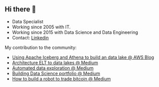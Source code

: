 ## Hi there 👋

- Data Specialist
- Working since 2005 with IT.
- Working since 2015 with Data Science and Data Engineering
- Contact: [Linkedin](https://www.linkedin.com/in/pedro-andriow/)

My contribution to the community: 
- [Using Apache Iceberg and Athena to build an data lake @ AWS Blog](https://aws.amazon.com/pt/blogs/aws-brasil/como-a-junto-seguros-utilizou-o-iceberg-com-o-amazon-athena-para-simplificar-o-gerenciamento-do-data-lake/)
- [Architecture ELT to data lakes @ Medium](https://medium.com/@andriow/arquitetura-de-um-datalake-preparado-para-elt-5c97169c4737?source=friends_link&sk=5a2ae46dcf0c6503a00c90228a81cef9)
- [Automated data exploration @ Medium](https://medium.com/@andriow/automa%C3%A7%C3%A3o-da-an%C3%A1lise-explorat%C3%B3ria-dos-dados-1d077af4046c?source=friends_link&sk=8cbc218d252d94d4f425d4d051aeb7bc)
- [Building Data Science portfolio @ Medium](https://medium.com/@andriow/como-montar-um-portf%C3%B3lio-de-data-science-que-ir%C3%A1-diferenciar-voc%C3%AA-em-um-processo-seletivo-e53d70b9c4fc?source=friends_link&sk=933529429569cfcd552f7bedf58deab2)
- [How to build a robot to trade bitcoin @ Medium](https://medium.com/@andriow/como-criar-um-rob%C3%B4-de-investimentos-em-criptomoedas-na-quant-connect-c2e92b01b02f?source=friends_link&sk=54609a9eb4adbe3cfc297199993052de)
<!--
**Andriow/Andriow** is a ✨ _special_ ✨ repository because its `README.md` (this file) appears on your GitHub profile.

Here are some ideas to get you started:

- 🔭 I’m currently working on ...
- 🌱 I’m currently learning ...
- 👯 I’m looking to collaborate on ...
- 🤔 I’m looking for help with ...
- 💬 Ask me about ...
- 📫 How to reach me: ...
- 😄 Pronouns: ...
- ⚡ Fun fact: ...
-->
